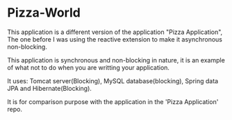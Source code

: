 # Pizza-World

This application is a different version of the application "Pizza Application", The one before I was using the reactive extension to make it asynchronous non-blocking.

This application is synchronous and non-blocking in nature, it is an example of what not to do when you are writting your application.

It uses: Tomcat server(Blocking), MySQL database(blocking), Spring data JPA and Hibernate(Blocking).

It is for comparison purpose with the application in the 'Pizza Application' repo.

